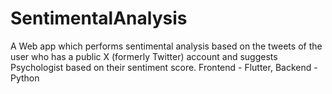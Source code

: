 # SentimentalAnalysis 

A Web app which performs sentimental analysis based on the tweets of the user who has a public X (formerly Twitter) account and suggests Psychologist based on their sentiment score. 
Frontend - Flutter, Backend - Python
